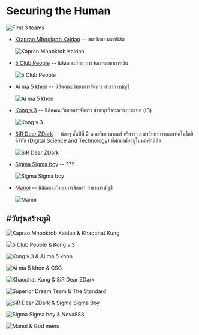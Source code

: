 # Securing the Human 

![First 3 teams](img/SecTheHum/2024-12-21_first3teams.jpg "วัยรุ่นสร้างภูมิ - Securing the Human")

+ [Kraprao Mhookrob Kaidao](https://qlerdev.github.io/boardgame) -- สมาชิกของสภานิสิต

	![Kaprao Mhookrob Kaidao](img/SecTheHum/Kaprao-Mhookrob-Kaidao.jpg "วัยรุ่นสร้างภูมิ - Kaprao Mhookrob Kaidao") 

+ [5 Club People](https://9siravet.github.io/boardgame) -- นิสิตคณะวิทยาการจัดการสาขาการเงิน

	![5 Club People](img/SecTheHum/5-Club-People.jpg "วัยรุ่นสร้างภูมิ - 5 Club People")

+ [Ai ma 5 khon](https://6530200274.github.io/boardgame) -- นิสิตคณะวิทยาการจัดการ สาขาการบัญชี

	![Ai ma 5 khon](img/SecTheHum/Ai-ma-5-khon.jpg "วัยรุ่นสร้างภูมิ - Ai ma 5 khon")

+ [Kong v.3](https://bossmahob.github.io/cyberboardgame) -- นิสิตคณะวิทยาการจัดการ สาขาธุรกิจระหว่างประเทศ (IB)

	![Kong v.3](img/SecTheHum/Kong-v3.jpg "วัยรุ่นสร้างภูมิ - Kong v.3")

+ [SiR Dear ZDark](https://mizeto.github.io/board-game) -- น้องๆ ชั้นปีที่ 2 คณะวิทยาศาสตร์ ศรีราชา สาขาวิทยาการและเทคโนโลยีดิจิทัล (Digital Science and Technology) ที่พักอาศัยอยู่ในหอพักนิสิต

	![SiR Dear ZDark](img/SecTheHum/SiR-Dear-ZDark.png  "วัยรุ่นสร้างภูมิ - SiR Dear ZDark")

+ [Sigma Sigma boy](https://nutnaphop.github.io/boardgame) -- ???

	![Sigma Sigma boy](img/SecTheHum/Sigma-Sigma-boy.jpg  "วัยรุ่นสร้างภูมิ - Sigma Sigma boy")

+ [Manoi](https://donyweasley.github.io/boardgame/) -- นิสิตคณะวิทยาการจัดการ สาขาการบัญชี

	![Manoi](img/SecTheHum/Manoi.jpg "วัยรุ่นสร้างภูมิ - Manoi")


## #วัยรุ่นสร้างภูมิ

![Kaprao Mhookrob Kaidao & Khaophat Kung](img/SecTheHum/Kaprao-Mhookrob-Kaidao_to_Khaophat-Kung.jpg "วัยรุ่นสร้างภูมิ - Kaprao Mhookrob Kaidao & Khaophat Kung")

![5 Club People & Kong v.3](img/SecTheHum/5-Club-People_to_Kong-v3.jpg "วัยรุ่นสร้างภูมิ - 5 Club People & Kong v.3")

![Kong v.3 & Ai ma 5 khon](img/SecTheHum/Kong-v3_to_Ai-ma-5-khon.jpg "วัยรุ่นสร้างภูมิ - Kong v.3 & Ai ma 5 khon")

![Ai ma 5 khon & CSG](img/SecTheHum/Ai-ma-5-khon_to_CSG.jpg "วัยรุ่นสร้างภูมิ - Ai ma 5 khon & CSG")

![Khaophat Kung & SiR Dear ZDark](img/SecTheHum/Khaophat-Kung_to_SiR-Dear-ZDark.jpg "วัยรุ่นสร้างภูมิ - Khaophat Kung & SiR Dear ZDark")

![Superior Dream Team & The Standard](img/SecTheHum/Superior-Dream-Team_to_The-Standard.jpg "วัยรุ่นสร้างภูมิ - Superior Dream Team & The Standard")

![SiR Dear ZDark & Sigma Sigma Boy](img/SecTheHum/SiR-Dear-ZDark_to_Sigma-Sigma-Boy.jpg "วัยรุ่นสร้างภูมิ - SiR Dear ZDark & Sigma Sigma Boy") 

![Sigma Sigma boy & Nova888](img/SecTheHum/Sigma-Sigma-boy_to_Nova888.jpg "วัยรุ่นสร้างภูมิ - Sigma Sigma boy & Nova888")

![Manoi & God menu](img/SecTheHum/Manoi_to_God-menu.jpg "วัยรุ่นสร้างภูมิ - Manoi & God menu")
 
